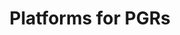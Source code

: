 ---
title: Platforms for PGRs
summary: 
tags:
- PGR Documents
date: 

authors:
  - lenka
# Optional external URL for project (replaces project detail page).
external_link: "https://uob.sharepoint.com/sites/bristol-doctoral-college/SitePages/Platforms-for-PGRs.aspx"

image:
  caption: 
  focal_point: Smart

links:

url_code: ""
url_pdf: ""
url_slides: ""
url_video: ""

# Slides (optional).
#   Associate this project with Markdown slides.
#   Simply enter your slide deck's filename without extension.
#   E.g. `slides = "example-slides"` references `content/slides/example-slides.md`.
#   Otherwise, set `slides = ""`.
slides: 
---